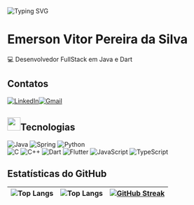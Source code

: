 <img src="https://readme-typing-svg.demolab.com?font=Poppins&size=44&height=100&duration=1600&pause=1000&color=1e5ad1&width=750&lines=Olá+mundo;+meu+nome+é+Emerson;+sou+de+Brasília;+e+sou+desenvolvedor...;...Java+Dart+Python." alt="Typing SVG" style="max-width: 100%;">

# Emerson Vitor Pereira da Silva

💻 Desenvolvedor FullStack em Java e Dart

## Contatos

[![LinkedIn](https://img.shields.io/badge/LinkedIn-f8f8f2?style=for-the-badge&logo=linkedin&logoColor=0E76A8)](https://www.linkedin.com/in/emerson-v-p-silva/)[![Gmail](https://img.shields.io/badge/Gmail-333333?style=for-the-badge&logo=gmail&logoColor=red)](mailto:emersonvitorjobs@gmail.com)


##  <img src="https://user-images.githubusercontent.com/74038190/206662607-d9e7591e-bbf9-42f9-9386-29efc927bc16.gif" width="30px" height="30px">Tecnologias

 ![Java](https://img.shields.io/badge/java-%23ED8B00.svg?style=for-the-badge&logo=openjdk&logoColor=white)  ![Spring](https://img.shields.io/badge/spring-%236DB33F.svg?style=for-the-badge&logo=spring&logoColor=white) ![Python](https://img.shields.io/badge/python-3670A0?style=for-the-badge&logo=python&logoColor=ffdd54)  
  ![C](https://img.shields.io/badge/C-00599C?style=for-the-badge&logo=c&logoColor=white) ![C++](https://img.shields.io/badge/C%2B%2B-00599C?style=for-the-badge&logo=c%2B%2B&logoColor=white)  ![Dart](https://img.shields.io/badge/Dart-0175C2?style=for-the-badge&logo=dart&logoColor=white) 
  ![Flutter](https://img.shields.io/badge/Flutter-02569B?style=for-the-badge&logo=flutter&logoColor=white)   ![JavaScript](https://img.shields.io/badge/JavaScript-F7DF1E?style=for-the-badge&logo=javascript&logoColor=black)    ![TypeScript](https://img.shields.io/badge/TypeScript-007ACC?style=for-the-badge&logo=typescript&logoColor=white)  


 
## Estatísticas do GitHub

| ![Top Langs](https://github-readme-stats.vercel.app/api/top-langs/?username=Emerson-Vitor&bg_color=000&border_color=30A3DC&title_color=E94D5F&text_color=FFF&hide=html,TeX,scss,css) | ![Top Langs](https://github-readme-stats.vercel.app/api?username=Emerson-Vitor&bg_color=000&border_color=30A3DC&title_color=E94D5F&text_color=FFF&count_private=true) | [![GitHub Streak](https://streak-stats.demolab.com/?user=Emerson-Vitor&theme=bear&background=000&border=30A3DC&dates=FFF)](https://git.io/streak-stats) | 
|---|----|------|
